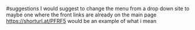#suggestions
I would suggest to change the menu from a drop down site to maybe one where the front links are already on the main page
https://shorturl.at/PFRF5 would be an example of what i mean
##
